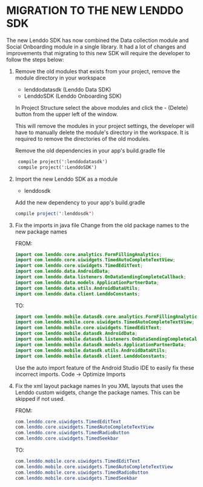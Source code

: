 MIGRATION TO THE NEW LENDDO SDK
===

The new Lenddo SDK has now combined the Data collection module and Social Onboarding module in a single library. It had a lot of changes and improvements that migrating to this new SDK will require the developer to follow the steps below:

1. Remove the old modules that exists from your project, remove the module directory in your workspace
   - lenddodatasdk (Lenddo Data SDK)
   - LenddoSDK (Lenddo Onboarding SDK)
 
   In Project Structure select the above modules and click the - (Delete) button from the upper left of the window.
    
   This will remove the modules in your project settings, the developer will have to manually delete the module's directory in the workspace. It is required to remove the directories of the old modules.
 
   Remove the old dependencies in your app's build.gradle file
 
   ```xml
    compile project(':lenddodatasdk')
    compile project(':LenddoSDK')
   ```
 
2. Import the new Lenddo SDK as a module
   - lenddosdk
 
   Add the new dependency to your app's build.gradle
   ```java
   compile project(':lenddosdk')
   ```
3. Fix the imports in java file
   Change from the old package names to the new package names

   FROM:
   
    ```java
    import com.lenddo.core.analytics.FormFillingAnalytics;
    import com.lenddo.core.uiwidgets.TimedAutoCompleteTextView;
    import com.lenddo.core.uiwidgets.TimedEditText;
    import com.lenddo.data.AndroidData;
    import com.lenddo.data.listeners.OnDataSendingCompleteCallback;
    import com.lenddo.data.models.ApplicationPartnerData;
    import com.lenddo.data.utils.AndroidDataUtils;
    import com.lenddo.data.client.LenddoConstants;
    ```

    TO:
    
    ```java
    import com.lenddo.mobile.datasdk.core.analytics.FormFillingAnalytics;
    import com.lenddo.mobile.core.uiwidgets.TimedAutoCompleteTextView;
    import com.lenddo.mobile.core.uiwidgets.TimedEditText;
    import com.lenddo.mobile.datasdk.AndroidData;
    import com.lenddo.mobile.datasdk.listeners.OnDataSendingCompleteCallback;
    import com.lenddo.mobile.datasdk.models.ApplicationPartnerData;
    import com.lenddo.mobile.datasdk.utils.AndroidDataUtils;
    import com.lenddo.mobile.datasdk.client.LenddoConstants;
    ```

   Use the auto import feature of the Android Studio IDE to easily fix these incorrect imports. Code -> Optimize Imports


4. Fix the xml layout package names
   In you XML layouts that uses the Lenddo custom widgets, change the package names. This can be skipped if not used.

   FROM:
   
    ```java
    com.lenddo.core.uiwidgets.TimedEditText
    com.lenddo.core.uiwidgets.TimedAutoCompleteTextView
    com.lenddo.core.uiwidgets.TimedRadioButton
    com.lenddo.core.uiwidgets.TimedSeekbar
    ```

    TO:
    
    ```java
    com.lenddo.mobile.core.uiwidgets.TimedEditText
    com.lenddo.mobile.core.uiwidgets.TimedAutoCompleteTextView
    com.lenddo.mobile.core.uiwidgets.TimedRadioButton
    com.lenddo.mobile.core.uiwidgets.TimedSeekbar
    ```


